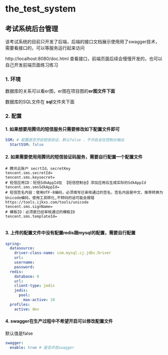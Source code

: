 # the_test_system

## 考试系统后台管理

该考试系统的目前只开发了后端，后端的接口文档展示使用用了swagger技术，需要看接口的，可以等服务运行起来访问

http://localhost:8080/doc.html  查看接口，前端页面后续会慢慢开发的，也可以自己开发前端页面练习练习

### 1. 环境

数据库的关系可以看er图，er图在项目图的**er图文件下面**

数据库的SQL文件在 **sql**文件夹下面

### 2. 配置

#### 1. 如果想要用腾讯的短信服务只需要修改如下配置文件即可

```yaml
SSM: # 配置是否开启短信验证，默认false ，不开启会在控制台输出
  StartSSM: false
```

#### 2. 如果需要使用用腾讯的短信验证码服务，需要自行配置一个配置文件  

```properties
# 腾讯云账户 secrtId，secretKey
tencent.sms.secretId=
tencent.sms.keysecret=
# 短信应用ID：短信SdkAppId在 【短信控制台】添加应用后生成实际的SdkAppId
tencent.sms.smsSdkAppId=
# 短信签名内容：使用UTF-8编码，必须填写已审核通过的签名，签名内容是中文，推荐转换为Unicode编码，使用工具转化,不转码的话可能会报错https://tools.ijkxs.com/tools/unicode
tencent.sms.signName=
# 模板ID：必须是已经审核通过的模板ID
tencent.sms.templateId=


```

#### 3. 上传的配置文件中没有配置redis跟mysql的配置，需要自行配置

```yaml
spring:
  datasource:
    driver-class-name: com.mysql.cj.jdbc.Driver
    url: 
    username: 
    password:
  redis:
    database: 0
    url: 
    client-type: jedis
    jedis:
      pool:
        max-active: 10
  profiles:
    active: dev


```

#### 4. swagger在生产过程中不希望开启可以修改配置文件

默认值是false

```yaml
swagger:
  enable: true # 是否开启swagger
```

